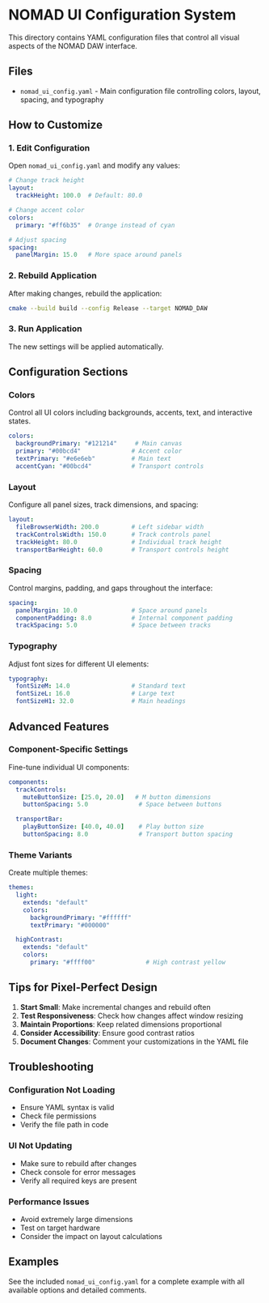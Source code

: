 # NOMAD UI Configuration System

This directory contains YAML configuration files that control all visual aspects of the NOMAD DAW interface.

## Files

- `nomad_ui_config.yaml` - Main configuration file controlling colors, layout, spacing, and typography

## How to Customize

### 1. Edit Configuration
Open `nomad_ui_config.yaml` and modify any values:

```yaml
# Change track height
layout:
  trackHeight: 100.0  # Default: 80.0

# Change accent color
colors:
  primary: "#ff6b35"  # Orange instead of cyan

# Adjust spacing
spacing:
  panelMargin: 15.0   # More space around panels
```

### 2. Rebuild Application
After making changes, rebuild the application:

```bash
cmake --build build --config Release --target NOMAD_DAW
```

### 3. Run Application
The new settings will be applied automatically.

## Configuration Sections

### Colors
Control all UI colors including backgrounds, accents, text, and interactive states.

```yaml
colors:
  backgroundPrimary: "#121214"     # Main canvas
  primary: "#00bcd4"              # Accent color
  textPrimary: "#e6e6eb"          # Main text
  accentCyan: "#00bcd4"           # Transport controls
```

### Layout
Configure all panel sizes, track dimensions, and spacing:

```yaml
layout:
  fileBrowserWidth: 200.0         # Left sidebar width
  trackControlsWidth: 150.0       # Track controls panel
  trackHeight: 80.0               # Individual track height
  transportBarHeight: 60.0        # Transport controls height
```

### Spacing
Control margins, padding, and gaps throughout the interface:

```yaml
spacing:
  panelMargin: 10.0               # Space around panels
  componentPadding: 8.0           # Internal component padding
  trackSpacing: 5.0               # Space between tracks
```

### Typography
Adjust font sizes for different UI elements:

```yaml
typography:
  fontSizeM: 14.0                 # Standard text
  fontSizeL: 16.0                 # Large text
  fontSizeH1: 32.0                # Main headings
```

## Advanced Features

### Component-Specific Settings
Fine-tune individual UI components:

```yaml
components:
  trackControls:
    muteButtonSize: [25.0, 20.0]   # M button dimensions
    buttonSpacing: 5.0              # Space between buttons

  transportBar:
    playButtonSize: [40.0, 40.0]    # Play button size
    buttonSpacing: 8.0              # Transport button spacing
```

### Theme Variants
Create multiple themes:

```yaml
themes:
  light:
    extends: "default"
    colors:
      backgroundPrimary: "#ffffff"
      textPrimary: "#000000"

  highContrast:
    extends: "default"
    colors:
      primary: "#ffff00"              # High contrast yellow
```

## Tips for Pixel-Perfect Design

1. **Start Small**: Make incremental changes and rebuild often
2. **Test Responsiveness**: Check how changes affect window resizing
3. **Maintain Proportions**: Keep related dimensions proportional
4. **Consider Accessibility**: Ensure good contrast ratios
5. **Document Changes**: Comment your customizations in the YAML file

## Troubleshooting

### Configuration Not Loading
- Ensure YAML syntax is valid
- Check file permissions
- Verify the file path in code

### UI Not Updating
- Make sure to rebuild after changes
- Check console for error messages
- Verify all required keys are present

### Performance Issues
- Avoid extremely large dimensions
- Test on target hardware
- Consider the impact on layout calculations

## Examples

See the included `nomad_ui_config.yaml` for a complete example with all available options and detailed comments.